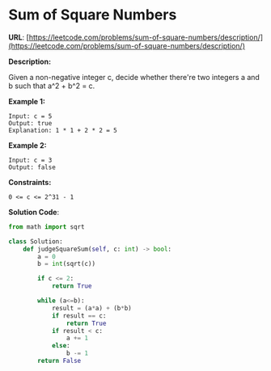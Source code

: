 # Sum of Square Numbers
**URL**: [https://leetcode.com/problems/sum-of-square-numbers/description/](https://leetcode.com/problems/sum-of-square-numbers/description/)

**Description:**

Given a non-negative integer c, decide whether there're two integers a and b
such that a^2 + b^2 = c.

 __Example 1:__
```
Input: c = 5
Output: true
Explanation: 1 * 1 + 2 * 2 = 5
```

 __Example 2:__
```
Input: c = 3
Output: false
```

 __Constraints:__
```
0 <= c <= 2^31 - 1
```

**Solution Code**:
```python
from math import sqrt

class Solution:
    def judgeSquareSum(self, c: int) -> bool:
        a = 0
        b = int(sqrt(c))

        if c <= 2:
            return True

        while (a<=b):
            result = (a*a) + (b*b)
            if result == c:
                return True
            if result < c:
                a += 1
            else:
                b -= 1
        return False

```
